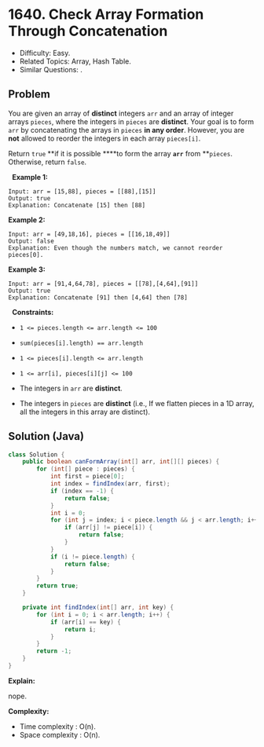 # 1640. Check Array Formation Through Concatenation

- Difficulty: Easy.
- Related Topics: Array, Hash Table.
- Similar Questions: .

## Problem

You are given an array of **distinct** integers ```arr``` and an array of integer arrays ```pieces```, where the integers in ```pieces``` are **distinct**. Your goal is to form ```arr``` by concatenating the arrays in ```pieces``` **in any order**. However, you are **not** allowed to reorder the integers in each array ```pieces[i]```.

Return ```true``` **if it is possible ****to form the array **```arr```** from **```pieces```. Otherwise, return ```false```.

 
**Example 1:**

```
Input: arr = [15,88], pieces = [[88],[15]]
Output: true
Explanation: Concatenate [15] then [88]
```

**Example 2:**

```
Input: arr = [49,18,16], pieces = [[16,18,49]]
Output: false
Explanation: Even though the numbers match, we cannot reorder pieces[0].
```

**Example 3:**

```
Input: arr = [91,4,64,78], pieces = [[78],[4,64],[91]]
Output: true
Explanation: Concatenate [91] then [4,64] then [78]
```

 
**Constraints:**


	
- ```1 <= pieces.length <= arr.length <= 100```
	
- ```sum(pieces[i].length) == arr.length```
	
- ```1 <= pieces[i].length <= arr.length```
	
- ```1 <= arr[i], pieces[i][j] <= 100```
	
- The integers in ```arr``` are **distinct**.
	
- The integers in ```pieces``` are **distinct** (i.e., If we flatten pieces in a 1D array, all the integers in this array are distinct).



## Solution (Java)

```java
class Solution {
    public boolean canFormArray(int[] arr, int[][] pieces) {
        for (int[] piece : pieces) {
            int first = piece[0];
            int index = findIndex(arr, first);
            if (index == -1) {
                return false;
            }
            int i = 0;
            for (int j = index; i < piece.length && j < arr.length; i++, j++) {
                if (arr[j] != piece[i]) {
                    return false;
                }
            }
            if (i != piece.length) {
                return false;
            }
        }
        return true;
    }

    private int findIndex(int[] arr, int key) {
        for (int i = 0; i < arr.length; i++) {
            if (arr[i] == key) {
                return i;
            }
        }
        return -1;
    }
}
```

**Explain:**

nope.

**Complexity:**

* Time complexity : O(n).
* Space complexity : O(n).
